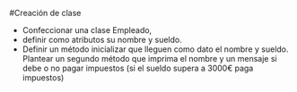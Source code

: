 #Creación de clase 
*	Confeccionar una clase Empleado, 
*	definir como atributos su nombre y sueldo.
*	Definir un método inicializar que lleguen como dato el nombre y sueldo. 
Plantear un segundo método que imprima el nombre y un mensaje
 si debe o no pagar impuestos (si el sueldo supera a 3000€ paga impuestos)